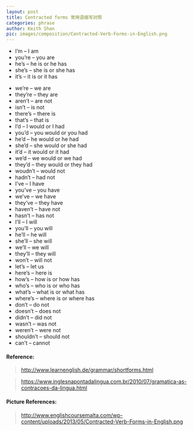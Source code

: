 ```yaml
---
layout: post
title: Contracted forms 常用语缩写对照
categories: phrase
author: Keith Shan
pic: images/composition/Contracted-Verb-Forms-in-English.png
---
```


- I’m – I am
- you’re – you are
- he’s – he is or he has
- she’s – she is or she has
- it’s – it is or it has
<!--more-->
- we’re – we are
- they’re – they are
- aren’t – are not
- isn’t – is not
- there’s – there is
- that’s – that is
- I’d – I would or I had 
- you’d – you would or you had
- he’d – he would or he had
- she’d – she would or she had
- it’d – it would or it had
- we’d – we would or we had
- they’d – they would or they had
- woudn’t – would not
- hadn’t – had not
- I’ve – I have
- you’ve – you have
- we’ve – we have
- they’ve – they have
- haven’t – have not
- hasn’t – has not
- I’ll – I will
- you’ll – you will
- he’ll – he will
- she’ll – she will
- we’ll – we will
- they’ll – they will
- won’t – will not
- let’s – let us
- here’s – here is
- how’s – how is or how has
- who’s – who is or who has
- what’s – what is or what has
- where’s – where is or where has
- don’t – do not
- doesn’t – does not
- didn’t – did not
- wasn’t – was not
- weren’t – were not
- shouldn’t – should not
- can’t – cannot

#### Reference: 

> http://www.learnenglish.de/grammar/shortforms.html

> https://www.inglesnapontadalingua.com.br/2010/07/gramatica-as-contracoes-da-lingua.html

#### Picture References:

> http://www.englishcoursemalta.com/wp-content/uploads/2013/05/Contracted-Verb-Forms-in-English.png

